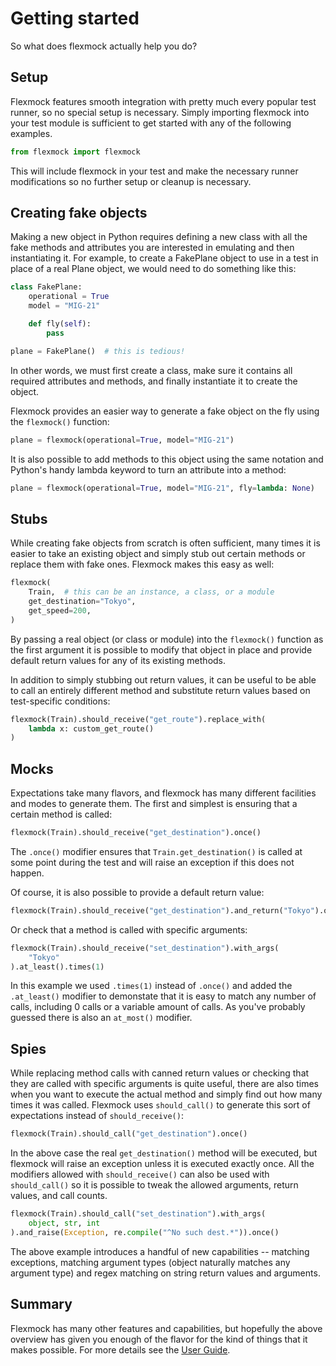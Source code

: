 # Getting started

So what does flexmock actually help you do?

## Setup

Flexmock features smooth integration with pretty much every popular test runner,
so no special setup is necessary. Simply importing flexmock into your test
module is sufficient to get started with any of the following examples.

```python
from flexmock import flexmock
```

This will include flexmock in your test and make the necessary runner
modifications so no further setup or cleanup is necessary.

## Creating fake objects

Making a new object in Python requires defining a new class with all the fake
methods and attributes you are interested in emulating and then instantiating
it. For example, to create a FakePlane object to use in a test in place of a
real Plane object, we would need to do something like this:

```python
class FakePlane:
    operational = True
    model = "MIG-21"

    def fly(self):
        pass

plane = FakePlane()  # this is tedious!
```

In other words, we must first create a class, make sure it contains all required
attributes and methods, and finally instantiate it to create the object.

Flexmock provides an easier way to generate a fake object on the fly using the
`flexmock()` function:

```python
plane = flexmock(operational=True, model="MIG-21")
```

It is also possible to add methods to this object using the same notation and
Python's handy lambda keyword to turn an attribute into a method:

```python
plane = flexmock(operational=True, model="MIG-21", fly=lambda: None)
```

## Stubs

While creating fake objects from scratch is often sufficient, many times it is
easier to take an existing object and simply stub out certain methods or replace
them with fake ones. Flexmock makes this easy as well:

```python
flexmock(
    Train,  # this can be an instance, a class, or a module
    get_destination="Tokyo",
    get_speed=200,
)
```

By passing a real object (or class or module) into the `flexmock()` function as
the first argument it is possible to modify that object in place and provide
default return values for any of its existing methods.

In addition to simply stubbing out return values, it can be useful to be able to
call an entirely different method and substitute return values based on
test-specific conditions:

```python
flexmock(Train).should_receive("get_route").replace_with(
    lambda x: custom_get_route()
)
```

## Mocks

Expectations take many flavors, and flexmock has many different facilities and
modes to generate them. The first and simplest is ensuring that a certain method
is called:

```python
flexmock(Train).should_receive("get_destination").once()
```

The `.once()` modifier ensures that `Train.get_destination()` is called at some
point during the test and will raise an exception if this does not happen.

Of course, it is also possible to provide a default return value:

```python
flexmock(Train).should_receive("get_destination").and_return("Tokyo").once()
```

Or check that a method is called with specific arguments:

```python
flexmock(Train).should_receive("set_destination").with_args(
    "Tokyo"
).at_least().times(1)
```

In this example we used `.times(1)` instead of `.once()` and added the
`.at_least()` modifier to demonstate that it is easy to match any number of
calls, including 0 calls or a variable amount of calls. As you've probably
guessed there is also an `at_most()` modifier.

## Spies

While replacing method calls with canned return values or checking that they are
called with specific arguments is quite useful, there are also times when you
want to execute the actual method and simply find out how many times it was
called. Flexmock uses `should_call()` to generate this sort of expectations
instead of `should_receive()`:

```python
flexmock(Train).should_call("get_destination").once()
```

In the above case the real `get_destination()` method will be executed, but
flexmock will raise an exception unless it is executed exactly once. All the
modifiers allowed with `should_receive()` can also be used with `should_call()`
so it is possible to tweak the allowed arguments, return values, and call
counts.

```python
flexmock(Train).should_call("set_destination").with_args(
    object, str, int
).and_raise(Exception, re.compile("^No such dest.*")).once()
```

The above example introduces a handful of new capabilities -- matching
exceptions, matching argument types (object naturally matches any argument type)
and regex matching on string return values and arguments.

## Summary

Flexmock has many other features and capabilities, but hopefully the above
overview has given you enough of the flavor for the kind of things that it makes
possible. For more details see the [User Guide](usage/intro.md).
